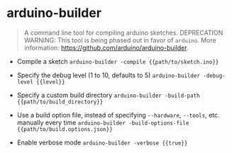 # arduino-builder
> A command line tool for compiling arduino sketches.
> DEPRECATION WARNING: This tool is being phased out in favor of `arduino`.
> More information: <https://github.com/arduino/arduino-builder>.

- Compile a sketch
`arduino-builder -compile {{path/to/sketch.ino}}`

- Specify the debug level (1 to 10, defaults to 5)
`arduino-builder -debug-level {{level}}`

- Specify a custom build directory
`arduino-builder -build-path {{path/to/build_directory}}`

- Use a build option file, instead of specifying `--hardware`, `--tools`, etc. manually every time
`arduino-builder -build-options-file {{path/to/build.options.json}}`

- Enable verbose mode
`arduino-builder -verbose {{true}}`
